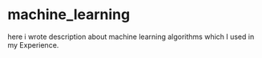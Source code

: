 # machine_learning
here i wrote description about machine learning algorithms which I used in my Experience. 
